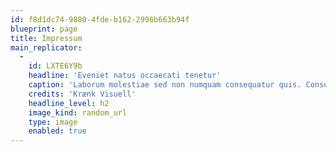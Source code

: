 ```yaml
---
id: f8d1dc74-9880-4fde-b162-2996b663b94f
blueprint: page
title: Impressum
main_replicator:
  -
    id: LXTE6Y9b
    headline: 'Eveniet natus occaecati tenetur'
    caption: 'Laborum molestiae sed non numquam consequatur quis. Consequatur et sed laboriosam sunt hic et quod. Id assumenda laboriosam repellendus est sint itaque commodi.'
    credits: 'Krænk Visuell'
    headline_level: h2
    image_kind: random_url
    type: image
    enabled: true
---
```

